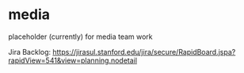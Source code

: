 # media
placeholder (currently) for media team work

Jira Backlog:  https://jirasul.stanford.edu/jira/secure/RapidBoard.jspa?rapidView=541&view=planning.nodetail
